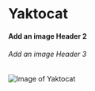 # Yaktocat
#### Add an image Header 2
###### Add an image Header 3

![Image of Yaktocat](https://octodex.github.com/images/yaktocat.png)


